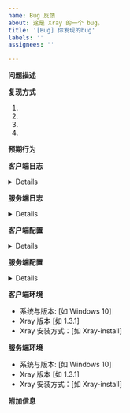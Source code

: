 ```yaml
---
name: Bug 反馈
about: 这是 Xray 的一个 bug。
title: '[Bug] 你发现的bug'
labels: ''
assignees: ''

---
```


<!-- 感谢您的反馈！
1. 请先确认您提交的是 xray 的 Bug，而非使用咨询。如果您不确定，请在群中反馈。
2. Bug：软件运行中因为 **程序本身有错误** 而造成的功能不正常。(Reference: Wikipedia)
3. 请先查询已有的 issue 与 discussion ，并且详细阅读文档的相关内容。如果您提出的是已知的问题，此 issue 将有可能被关闭。
4. 请不要轻易提出类似“不能使用某功能”的问题。这往往是配置文件错误。
5. 您需要完整地完成下列内容，否则此 issue 可能不会被处理。
6. 请 *务必* 打码域名、密码和 Path 等隐私信息。
-->

**问题描述**
<!-- 请清晰简洁地描述此问题。-->

**复现方式**
<!-- 复现此步骤的过程: -->
1.
2.
3.
4.

**预期行为**
<!-- 请清晰简洁地描述您期望的的行为。-->

**客户端日志**

<details>

```
请删除此行，并在此处粘贴客户端日志


```

</details>

**服务端日志**

<details>

```
请删除此行，并在此处粘贴服务端日志


```

</details>

**客户端配置**

<details>

```json
请删除此行，并在此处粘贴客户端配置


```

</details>

**服务端配置**

<details>

```json
请删除此行，并在此处粘贴服务端日志


```

</details>

**客户端环境**
 - 系统与版本: [如 Windows 10]
 - Xray 版本 [如 1.3.1]
 - Xray 安装方式：[如 Xray-install]

**服务端环境**
 - 系统与版本: [如 Windows 10]
 - Xray 版本 [如 1.3.1]
 - Xray 安装方式：[如 Xray-install]

**附加信息**
<!-- 如果您有额外的信息，请在此处说明。-->
